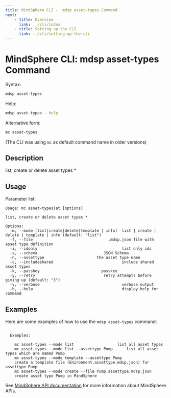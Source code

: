 ```yaml
---
title: MindSphere CLI -  mdsp asset-types Command
next:
    - title: Overview
      link: ../cli/index
    - title: Setting up the CLI
      link: ../cli/setting-up-the-cli
---
```


# MindSphere CLI: mdsp asset-types Command

Syntax:

```bash
mdsp asset-types
```

Help:

```bash
mdsp asset-types --help
```

Alternative form:

```bash
mc asset-types
```

(The CLI was using `mc` as default command name in older versions)

## Description

list, create or delete asset types *

## Usage

Parameter list:

```text
Usage: mc asset-types|at [options]

list, create or delete asset types *

Options:
  -m, --mode [list|create|delete|template | info]  list | create | delete | template | info (default: "list")
  -f, --file                                 .mdsp.json file with asset type definition
  -i, --idonly                                     list only ids
  -s, --schema                             JSON Schema
  -n, --assettype                       the asset type name
  -c, --includeshared                              include shared asset types
  -k, --passkey                           passkey
  -y, --retry                              retry attempts before giving up (default: "3")
  -v, --verbose                                    verbose output
  -h, --help                                       display help for command

```

## Examples

Here are some examples of how to use the `mdsp asset-types` command:

```text

  Examples:

    mc asset-types --mode list 					 list all asset types
    mc asset-types --mode list --assettype Pump		 list all asset types which are named Pump
    mc asset-types --mode template --assettype Pump 
	create a template file (Enironment.assettype.mdsp.json) for assettype Pump
    mc asset-types --mode create --file Pump.assettype.mdsp.json 
	create asset type Pump in MindSphere

```

See [MindSphere API documentation](https://documentation.mindsphere.io/MindSphere/apis/index.html) for more information about MindSphere APIs.